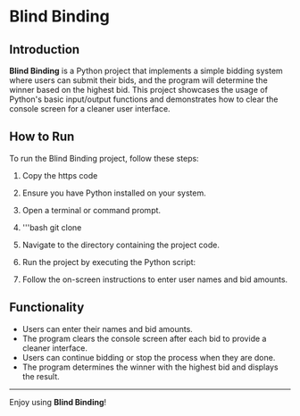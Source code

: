 # Blind Binding

## Introduction

**Blind Binding** is a Python project that implements a simple bidding system where users can submit their bids, and the program will determine the winner based on the highest bid. This project showcases the usage of Python's basic input/output functions and demonstrates how to clear the console screen for a cleaner user interface.

## How to Run

To run the Blind Binding project, follow these steps:

1. Copy the https code

2. Ensure you have Python installed on your system.

3. Open a terminal or command prompt.

4. '''bash
    git clone <https code>

5. Navigate to the directory containing the project code.

6. Run the project by executing the Python script:

7. Follow the on-screen instructions to enter user names and bid amounts.

## Functionality

- Users can enter their names and bid amounts.
- The program clears the console screen after each bid to provide a cleaner interface.
- Users can continue bidding or stop the process when they are done.
- The program determines the winner with the highest bid and displays the result.
---

Enjoy using **Blind Binding**!

